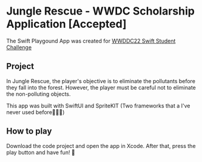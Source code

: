 # Jungle Rescue - WWDC Scholarship Application [Accepted]

The Swift Playgound App was created for <a href="https://developer.apple.com/wwdc22/swift-student-challenge/">WWDDC22 Swift Student Challenge</a>

## Project

In Jungle Rescue, the player's objective is to eliminate the pollutants before they fall into the forest. However, the player must be careful not to eliminate the non-polluting objects.

This app was built with SwiftUI and SpriteKIT (Two frameworks that a I've never used before👨🏻‍💻)

## How to play

Download the code project and open the app in Xcode. After that, press the play button and have fun! 🌱
